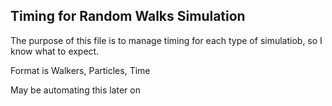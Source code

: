 ## Timing for Random Walks Simulation
The purpose of this file is to manage timing for each type of simulatiob, so I know what to expect. 

Format is Walkers, Particles, Time

May be automating this later on
# 